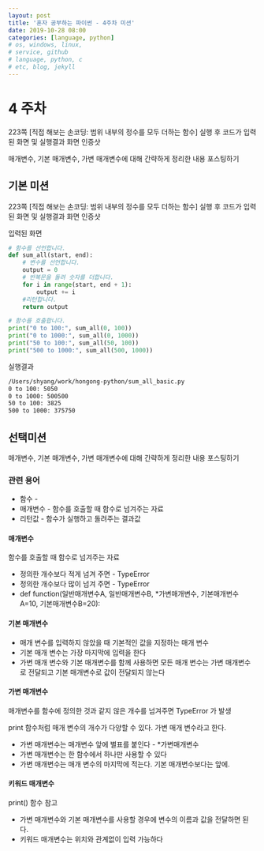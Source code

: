 ```yaml
---
layout: post
title: '혼자 공부하는 파이썬 - 4주차 미션'
date: 2019-10-28 08:00
categories: [language, python]
# os, windows, linux, 
# service, github
# language, python, c
# etc, blog, jekyll
---
```


# 4 주차
223쪽 [직접 해보는 손코딩: 범위 내부의 정수를 모두 더하는 함수] 실행 후 코드가 입력된 화면 및 실행결과 화면 인증샷

매개변수, 기본 매개변수, 가변 매개변수에 대해 간략하게 정리한 내용 포스팅하기

## 기본 미션
223쪽 [직접 해보는 손코딩: 범위 내부의 정수를 모두 더하는 함수] 실행 후 코드가 입력된 화면 및 실행결과 화면 인증샷

입력된 화면
```python
# 함수를 선언합니다.
def sum_all(start, end):
    # 변수를 선언합니다.
    output = 0
    # 반복문을 돌려 숫자를 더합니다.
    for i in range(start, end + 1):
        output += i
    #리턴합니다.
    return output

# 함수를 호출합니다.
print("0 to 100:", sum_all(0, 100))
print("0 to 1000:", sum_all(0, 1000))
print("50 to 100:", sum_all(50, 100))
print("500 to 1000:", sum_all(500, 1000))
```

실행결과
```bash
/Users/shyang/work/hongong-python/sum_all_basic.py
0 to 100: 5050
0 to 1000: 500500
50 to 100: 3825
500 to 1000: 375750
```

## 선택미션
매개변수, 기본 매개변수, 가변 매개변수에 대해 간략하게 정리한 내용 포스팅하기

### 관련 용어
- 함수 -
- 매개변수 - 함수를 호출할 때 함수로 넘겨주는 자료
- 리턴값 - 함수가 실행하고 돌려주는 결과값

#### 매개변수
함수를 호출할 때 함수로 넘겨주는 자료
- 정의한 개수보다 적게 넘겨 주면 - TypeError
- 정의한 개수보다 많이 넘겨 주면 - TypeError
- def function(일반매개변수A, 일반매개변수B, *가변매개변수, 기본매개변수A=10, 기본매개변수B=20):

#### 기본 매개변수
- 매개 변수를 입력하지 않았을 때 기본적인 값을 지정하는 매개 변수
- 기본 매개 변수는 가장 마지막에 입력을 한다
- 가변 매개 변수와 기본 매개변수를 함께 사용하면 모든 매개 변수는 가변 매개변수로 전달되고 기본 매개변수로 값이 전달되지 않는다

#### 가변 매개변수
매개변수를 함수에 정의한 것과 같지 않은 개수를 넘겨주면 TypeError 가 발생

print 함수처럼 매개 변수의 개수가 다양할 수 있다. 가변 매개 변수라고 한다.
- 가변 매개변수는 매개변수 앞에 별표를 붙인다 - *가변매개변수
- 가변 매개변수는 한 함수에서 하나만 사용할 수 있다
- 가변 매개변수는 매개 변수의 마지막에 적는다. 기본 매개변수보다는 앞에.

#### 키워드 매개변수
print() 함수 참고
- 가변 매개변수와 기본 매개변수를 사용할 경우에 변수의 이름과 값을 전달하면 된다.
- 키워드 매개변수는 위치와 관계없이 입력 가능하다
